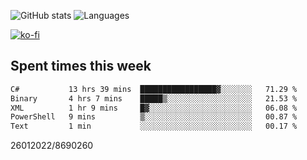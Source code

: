 ![GitHub stats](https://github-readme-stats.vercel.app/api?username=emipa606&theme=github_dark&show_icons=true) 
![Languages](https://github-readme-stats.vercel.app/api/top-langs/?username=emipa606&theme=github_dark&layout=compact)

[![ko-fi](https://ko-fi.com/img/githubbutton_sm.svg)](https://ko-fi.com/G2G55DDYD)

## Spent times this week
<!--START_SECTION:waka-->

```txt
C#           13 hrs 39 mins  █████████████████▓░░░░░░░   71.29 %
Binary       4 hrs 7 mins    █████▒░░░░░░░░░░░░░░░░░░░   21.53 %
XML          1 hr 9 mins     █▓░░░░░░░░░░░░░░░░░░░░░░░   06.08 %
PowerShell   9 mins          ▒░░░░░░░░░░░░░░░░░░░░░░░░   00.87 %
Text         1 min           ░░░░░░░░░░░░░░░░░░░░░░░░░   00.17 %
```

<!--END_SECTION:waka-->


26012022/8690260
